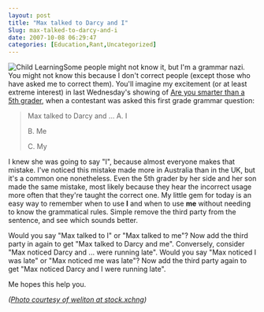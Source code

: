```yaml
---
layout: post
title: "Max talked to Darcy and I"
Slug: max-talked-to-darcy-and-i
date: 2007-10-08 06:29:47
categories: [Education,Rant,Uncategorized]
---
```

![Child Learning](https://bendechrai.com/wp-content/uploads/2007/10/child_learning.jpg "Child Learning")Some people might not know it, but I'm a grammar nazi. You might not know this because I don't correct people (except those who have asked me to correct them). You'll imagine my excitement (or at least extreme interest) in last Wednesday's showing of [Are you smarter than a 5th grader](http://ten.com.au/5thgrader), when a contestant was asked this first grade grammar question:

> Max talked to Darcy and ... A. I
> 
> B. Me
> 
> C. My

I knew she was going to say "I", because almost everyone makes that mistake. I've noticed this mistake made more in Australia than in the UK, but it's a common one nonetheless. Even the 5th grader by her side and her son made the same mistake, most likely because they hear the incorrect usage more often that they're taught the correct one. My little gem for today is an easy way to remember when to use **I** and when to use **me** without needing to know the grammatical rules. Simple remove the third party from the sentence, and see which sounds better.

Would you say "Max talked to I" or "Max talked to me"? Now add the third party in again to get "Max talked to Darcy and me". Conversely, consider "Max noticed Darcy and ... were running late". Would you say "Max noticed I was late" or "Max noticed me was late"? Now add the third party again to get "Max noticed Darcy and I were running late".

Me hopes this help you.

_([Photo courtesy of weliton at stock.xchng](http://www.sxc.hu/photo/676205))_
